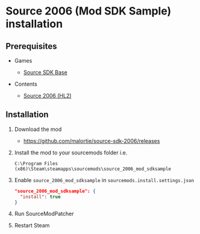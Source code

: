 # Source 2006 (Mod SDK Sample) installation

## Prerequisites

- Games
  - [Source SDK Base](../../../game-installation/game-installation/source-sdk-base.md)

- Contents
  - [Source 2006 (HL2)](../../../SourceContentInstaller/v0/content-installation/source-2006.md#hl2-content)

## Installation

1. Download the mod

   - <https://github.com/malortie/source-sdk-2006/releases>

2. Install the mod to your sourcemods folder i.e.

   ```text
   C:\Program Files (x86)\Steam\steamapps\sourcemods\source_2006_mod_sdksample
   ```

3. Enable `source_2006_mod_sdksample` in `sourcemods.install.settings.json`

   ```json
   "source_2006_mod_sdksample": {
     "install": true
   }
   ```

4. Run SourceModPatcher
5. Restart Steam
